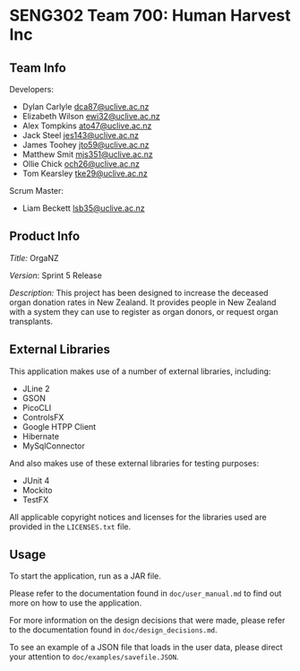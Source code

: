 # SENG302 Team 700: Human Harvest Inc

## Team Info
Developers:
* Dylan Carlyle <dca87@uclive.ac.nz>
* Elizabeth Wilson <ewi32@uclive.ac.nz>
* Alex Tompkins <ato47@uclive.ac.nz>
* Jack Steel <jes143@uclive.ac.nz>
* James Toohey <jto59@uclive.ac.nz>
* Matthew Smit <mjs351@uclive.ac.nz>
* Ollie Chick <och26@uclive.ac.nz>
* Tom Kearsley <tke29@uclive.ac.nz>

Scrum Master:
* Liam Beckett <lsb35@uclive.ac.nz>

## Product Info
*Title:* OrgaNZ

*Version*: Sprint 5 Release

*Description:* This project has been designed to increase the deceased organ donation rates in New Zealand.
It provides people in New Zealand with a system they can use to register as organ donors, or request organ transplants.

## External Libraries

This application makes use of a number of external libraries, including:
* JLine 2
* GSON
* PicoCLI
* ControlsFX
* Google HTPP Client
* Hibernate
* MySqlConnector

And also makes use of these external libraries for testing purposes:
* JUnit 4
* Mockito
* TestFX

All applicable copyright notices and licenses for the libraries used are provided in the `LICENSES.txt` file.

## Usage

To start the application, run as a JAR file.

Please refer to the documentation found in `doc/user_manual.md` to find out more on how to use the application.

For more information on the design decisions that were made, please refer to the documentation found in
`doc/design_decisions.md`.

To see an example of a JSON file that loads in the user data, please direct your attention to
`doc/examples/savefile.JSON`.

